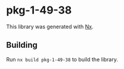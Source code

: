 # pkg-1-49-38

This library was generated with [Nx](https://nx.dev).

## Building

Run `nx build pkg-1-49-38` to build the library.

